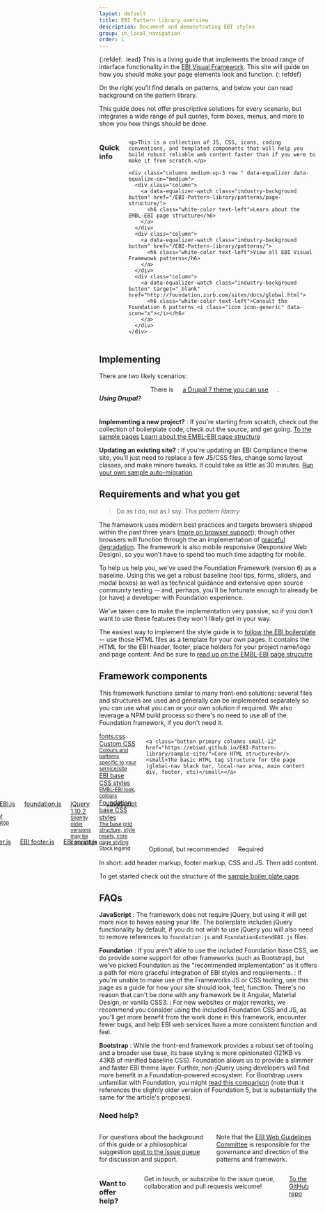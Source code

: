 ```yaml
---
layout: default
title: EBI Pattern library overview
description: Document and demonstrating EBI styles
group: in_local_navigation 
order: 1
---
```


{:refdef: .lead}
This is a living guide that implements the broad range of interface functionality in the <a href="https://github.com/ebiwd/EBI-Framework">EBI Visual Framework</a>. This site will guide on how you should make your page elements look and function.
{: refdef}

On the right you'll find details on patterns, and below your can read background on the pattern library.

<section id="overview" data-magellan-target="overview" markdown="1">

This guide does not offer prescriptive solutions for every scenario, but integrates a wide range of pull quotes, form boxes, menus, and more to show you how things should be done.


<div class="row">
  <div class="columns callout medium-10 medium-push-1">
    <h3><i class="icon icon-generic padding-right-medium" data-icon="i"></i>Quick info</h3>

    <p>This is a collection of JS, CSS, icons, coding conventions, and templated components that will help you build robust reliable web content faster than if you were to make it from scratch.</p>

    <div class="columns medium-up-3 row " data-equalizer data-equalize-on="medium">
      <div class="column">
        <a data-equalizer-watch class="industry-background button" href="/EBI-Pattern-library/patterns/page-structure/">
          <h6 class="white-color text-left">Learn about the EMBL-EBI page structure</h6>
        </a>
      </div>
      <div class="column">
        <a data-equalizer-watch class="industry-background button" href="/EBI-Pattern-library/patterns/">
          <h6 class="white-color text-left">View all EBI Visual Framewowk patterns</h6>
        </a>
      </div>
      <div class="column">
        <a data-equalizer-watch class="industry-background button" target="_blank" href="http://foundation.zurb.com/sites/docs/global.html">
          <h6 class="white-color text-left">Consult the Foundation 6 patterns <i class="icon icon-generic" data-icon="x"></i></h6>
        </a>
      </div>
    </div>

  </div>
</div>

## Implementing

<p>There are two likely scenarios:</p>

<div class="float-right columns callout medium-5"><h5>Using Drupal?</h5> There is <a href="https://github.com/ebiwd/drupal_7_ebi_framework">a Drupal 7 theme you can use</a>.</div>

**Implementing a new project?**
: If you're starting from scratch, check out the collection of boilerplate code, check out the source, and get going. <a href="/EBI-Pattern-library/patterns/sample-pages/" class="readmore">To the sample pages</a> <a href="/EBI-Pattern-library/patterns/page-structure/" class="readmore">Learn about the EMBL-EBI page structure</a>

**Updating an existing site?**
: If you're updating an EBI Compliance theme site, you'll just need to replace a few JS/CSS files, change some layout classes, and make minore tweaks. It could take as little as 30 minutes. <a href="https://github.com/ebiwd/EBI-Framework/blob/gh-pages/sample-site/migrations/testMigration.js" class="readmore">Run your own sample auto-migration</a>

## Requirements and what you get

<blockquote class="float-right lead quote ebi-color">
  Do as I do, not as I say.
  <cite class="text-right">This pattern library</cite>
</blockquote>

The framework uses modern best practices and targets browsers shipped within the past three years (<a href="/EBI-Pattern-library/components/browser-compatibility/" class="">more on browser support</a>); though other browsers will function through the an implementation of [graceful degradation](https://www.w3.org/wiki/Graceful_degradation_versus_progressive_enhancement). The framework is also mobile responsive (Responsive Web Design), so you won't have to spend too much time adapting for mobile.

To help us help you, we've used the Foundation Framework (version 6) as a baseline. Using this we get a robust baseline (tool tips, forms, sliders, and modal boxes) as well as technical guidance and extensive open source community testing -- and, perhaps, you'll be fortunate enough to already be (or have) a developer with Foundation experience.

We've taken care to make the implementation very passive, so if you don't want to use these features they won't likely get in your way.

The easiest way to implement the style guide is to <a href="/EBI-Pattern-library/patterns/sample-pages/">follow the EBI boilerplate</a> -- use those HTML files as a template for your own pages. It contains the HTML for the EBI header, footer, place holders for your project name/logo and page content. And be sure to <a href="/EBI-Pattern-library/patterns/page-structure/" class="readmore">read up on the EMBL-EBI page strucutre</a>

## Framework components

This framework functions similar to many front-end solutions: several files and structures are used and generally can be implemented separately so you can use what you can or your own solution if required. We also leverage a NPM build process so there's no need to use all of the Foundation framework, if you don't need it.

<div class="button-grid small-collapse margin-bottom-large" markdown="0">
  <div class="columns">
    <div class="row" style="position: relative;">
      <div class="columns small-4">
        <div class="row small-collapse">
          <a class="button secondary columns small-6 small-push-3" href="https://www.ebi.ac.uk/web_guidelines/EBI-Icon-fonts/v1.1/fonts.css">fonts.css</a>
          <a class="button secondary columns small-12" href="css/theme-embl-petrol.css">Custom CSS<br/><small> Colours and patterns specific to your service/site</small></a>
          <a class="button primary columns small-12" href="css/ebi-global.css">
            EBI base CSS styles<br/>
            <small>EMBL-EBI look, colours</small></a>
          <a class="button primary columns small-12" href="https://ebiwd.github.io/EBI-Framework/libraries/foundation-6/css/foundation.css">Foundation base CSS styles<br/>
          <small>The base grid structure, style resets, core page styling</small></a>
        </div>
      </div>
      <div class="columns small-8" style="position: absolute;bottom: 0;right: 0;">
        <div class="row small-collapse" data-equalizer data-equalize-on="medium" style="position: relative;">
          <div class="columns small-7" data-equalizer-watch>
            <a class="button secondary columns small-12" href="https://www.ebi.ac.uk/web_guidelines/EBI-Framework/v1.1/js/foundationExtendEBI.js">FoundationExtendEBI.js <small>EBI JS tweaks to Foundation: A series of value adds that build atop Foundation</small></a>
            <a class="button secondary columns small-12" href="https://www.ebi.ac.uk/web_guidelines/EBI-Framework/v1.1/libraries/foundation-6/js/foundation.js">foundation.js</a>
            <a class="button secondary columns small-12" href="https://ajax.googleapis.com/ajax/libs/jquery/1.10.2/jquery.min.js">jQuery 1.10.2<br/><small>Slightly older versions may be compatible</small></a>
          </div>
          <div class="columns small-5" style="position: absolute;bottom: 0;right: 0;">
            <!-- todo: come up with a pattern to bottom align columns, or do we hold out for v1.2 and switch to flex gird? http://foundation.zurb.com/sites/docs/flex-grid.html -->
            <a class="button primary columns small-12" href="https://www.ebi.ac.uk/web_guidelines/EBI-Framework/v1.1/js/cookiebanner.js">EBI cookiebanner.js</a>
            <a class="button primary columns small-6" href="https://www.ebi.ac.uk/web_guidelines/EBI-Framework/v1.1/js/foot.js">EBI footer.js</a>
            <a class="button primary columns small-6" href="https://www.ebi.ac.uk/web_guidelines/EBI-Framework/v1.1/js/script.js">EBI script.js</a>
          </div>
        </div>
        <div class="row">
          <a class="button primary columns small-12" href="#">JavaScript</a>
        </div>
      </div>
    </div>

    <a class="button primary columns small-12" href="https://ebiwd.github.io/EBI-Pattern-library/sample-site/">Core HTML structure<br/><small>The basic HTML tag structure for the page (global-nav black bar, local-nav area, main content div, footer, etc)</small></a>
  </div>
</div>

<div class="columns medium-5 float-right text-right">
  <small>Stack legend</small><br/>
  <span class="tag secondary-background white-color">Optional, but recommended</span> <span class="tag white-color">Required</span>
</div>

In short: add header markup, footer markup, CSS and JS. Then add content.

To get started check out the structure of the <a href="sample-site">sample boiler plate page</a>.

## FAQs

**JavaScript**
: The framework does not require jQuery, but using it will get more nice to haves easing your life. The boilerplate includes jQuery functionality by default, if you do not wish to use jQuery you will also need to remove references to <code>foundation.js</code> and <code>FoundationExtendEBI.js</code> files.

**Foundation**
: If you aren't able to use the included Foundation base CSS, we do provide some support for other frameworks (such as Bootstrap), but we've picked Foundation as the "recommended implementation" as it offers a path for more graceful integration of EBI styles and requirements.
: If you're unable to make use of the Frameworks JS or CSS tooling, use this page as a guide for how your site should look, feel, function. There's no reason that can't be done with any framework be it Angular, Material Design, or vanilla CSS3.
: For new websites or major reworks, we recommend you consider using the included Foundation CSS and JS, as you'll get more benefit from the work done in this framework, encounter fewer bugs, and help EBI web services have a more consistent function and feel.

**Bootstrap**
: While the front-end framework provides a robust set of tooling and a broader use base, its base styling is more opinionated (121KB vs 43KB of minified baseline CSS). Foundation allows us to provide a slimmer and faster EBI theme layer. Further, non-jQuery using developers will find more benefit in a Foundation-powered ecosystem. For Bootstrap users unfamiliar with Foundation, you might <a href="https://www.codementor.io/css/tutorial/bootstrap-3-vs-foundation-5-front-end-framework-comparison">read this comparison</a> (note that it references the slightly older version of Foundation 5, but is substantially the same for the article's proposes).

</section>

<section id="help" data-magellan-target="help" markdown="1">

### Need help?

<div class="row">

<div class="columns medium-6" markdown="1">

For questions about the background of this guide or a philosophical suggestion <a href="https://github.com/ebiwd/EBI-Pattern-library/issues">post to the issue queue</a> for discussion and support. 

Note that the <a href="//www.ebi.ac.uk/seqdb/confluence/display/WGC/Web+Guidelines+committee">EBI Web Guidelines Committee</a> is responsible for the governance and direction of the patterns and framework.

</div>

<div class="columns callout secondary medium-6" markdown="1">

### Want to offer help?

Get in touch, or subscribe to the issue queue, collaboration and pull requests welcome!

<a href="https://github.com/ebiwd/EBI-Pattern-library/" class="button readmore">To the GitHub repo</a>
</div>

</div>

</section>
